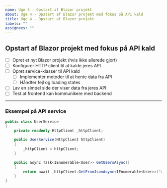 ```yaml
---
name: Uge 4 - Opstart af Blazor projekt
about: Uge 4 - Opstart af Blazor projekt med fokus på API kald
title: Uge 4 - Opstart af Blazor projekt
labels: ""
assignees: ""
---
```


## Opstart af Blazor projekt med fokus på API kald

- [ ] Opret et nyt Blazor projekt (hvis ikke allerede gjort)
- [ ] Konfigurer HTTP client til at kalde jeres API
- [ ] Opret service-klasser til API kald
  - [ ] Implementér metoder til at hente data fra API
  - [ ] Håndter fejl og loading states
- [ ] Lav en simpel side der viser data fra jeres API
- [ ] Test at frontend kan kommunikere med backend

---

### Eksempel på API service

```csharp
public class UserService
{
    private readonly HttpClient _httpClient;

    public UserService(HttpClient httpClient)
    {
        _httpClient = httpClient;
    }

    public async Task<IEnumerable<User>> GetUsersAsync()
    {
        return await _httpClient.GetFromJsonAsync<IEnumerable<User>>("api/users");
    }
}
```
